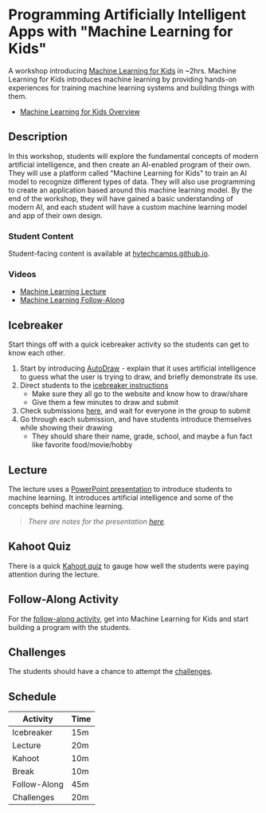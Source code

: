 # Programming Artificially Intelligent Apps with "Machine Learning for Kids"
A workshop introducing [Machine Learning for Kids](https://machinelearningforkids.co.uk) in ~2hrs. Machine Learning for Kids introduces machine learning by providing hands-on experiences for training machine learning systems and building things with them.

- [Machine Learning for Kids Overview](https://www.youtube.com/watch?v=EjbHXMzeX4c)

## Description
In this workshop, students will explore the fundamental concepts of modern artificial intelligence, and then create an AI-enabled program of their own. They will use a platform called "Machine Learning for Kids" to train an AI model to recognize different types of data. They will also use programming to create an application based around this machine learning model. By the end of the workshop, they will have gained a basic understanding of modern AI, and each student will have a custom machine learning model and app of their own design.

### Student Content
Student-facing content is available at [hytechcamps.github.io](https://hytechcamps.github.io/machine-learning).

### Videos
- [Machine Learning Lecture](https://www.youtube.com/watch?v=V_ZyIPDtLuc&list=PL1P_sExxi-9NeogaTKc9lSzoUkqPuqHOT)
- [Machine Learning Follow-Along](https://www.youtube.com/watch?v=f-G1qTerPqk&list=PL1P_sExxi-9NeogaTKc9lSzoUkqPuqHOT)

## Icebreaker
Start things off with a quick icebreaker activity so the students can get to know each other.

1. Start by introducing [AutoDraw](https://www.autodraw.com/) - explain that it uses artificial intelligence to guess what the user is trying to draw, and briefly demonstrate its use.
1. Direct students to the [icebreaker instructions](Icebreaker.md)
    - Make sure they all go to the website and know how to draw/share
    - Give them a few minutes to draw and submit
1. Check submissions [here](https://docs.google.com/spreadsheets/d/1e5H-Zyl8yPrZ1bwpig63lj7-j8sDnSK10walWrbBdtw/edit?usp=sharing), and wait for everyone in the group to submit
1. Go through each submission, and have students introduce themselves while showing their drawing
    - They should share their name, grade, school, and maybe a fun fact like favorite food/movie/hobby

## Lecture
The lecture uses a [PowerPoint presentation](MachineLearning.pptx) to introduce students to machine learning. It introduces artificial intelligence and some of the concepts behind machine learning.

>_There are notes for the presentation [here](PresentationReadMe.md)._

## Kahoot Quiz
There is a quick [Kahoot quiz](https://create.kahoot.it/share/8d6399d8-3979-45ad-bae5-52824765632f) to gauge how well the students were paying attention during the lecture.

## Follow-Along Activity
For the [follow-along activity](FollowAlong.md), get into Machine Learning for Kids and start building a program with the students.

## Challenges
The students should have a chance to attempt the [challenges](Challenges.md).

## Schedule

| Activity | Time |
|-|-|
| Icebreaker | 15m |
| Lecture | 20m |
| Kahoot | 10m |
| Break | 10m |
| Follow-Along | 45m |
| Challenges | 20m |